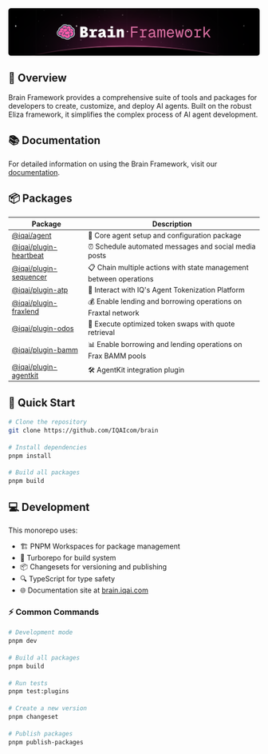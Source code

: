 <img src="./brain-framework-cover.png" />

## 🌟 Overview

Brain Framework provides a comprehensive suite of tools and packages for developers to create, customize, and deploy AI agents. Built on the robust Eliza framework, it simplifies the complex process of AI agent development.

## 📚 Documentation

For detailed information on using the Brain Framework, visit our [documentation](https://brain.iqai.com).

## 📦 Packages

| Package | Description |
|---------|------------|
| [@iqai/agent](./packages/agent) | 🤖 Core agent setup and configuration package |
| [@iqai/plugin-heartbeat](./packages/plugin-heartbeat) | ⏰ Schedule automated messages and social media posts |
| [@iqai/plugin-sequencer](./packages/plugin-sequencer) | 📋 Chain multiple actions with state management between operations |
| [@iqai/plugin-atp](./packages/plugin-atp) | 🔌 Interact with IQ's Agent Tokenization Platform |
| [@iqai/plugin-fraxlend](./packages/plugin-fraxlend) | 💰 Enable lending and borrowing operations on Fraxtal network |
| [@iqai/plugin-odos](./packages/plugin-odos) | 🔄 Execute optimized token swaps with quote retrieval |
| [@iqai/plugin-bamm](./packages/plugin-bamm) | 📊 Enable borrowing and lending operations on Frax BAMM pools |
| [@iqai/plugin-agentkit](./packages/plugin-agentkit) | 🛠️ AgentKit integration plugin |

## 🚀 Quick Start

```bash
# Clone the repository
git clone https://github.com/IQAIcom/brain

# Install dependencies
pnpm install

# Build all packages
pnpm build
```

## 💻 Development

This monorepo uses:

- 🏗️ PNPM Workspaces for package management
- 🔧 Turborepo for build system
- 📦 Changesets for versioning and publishing
- 🔍 TypeScript for type safety
- 🌐 Documentation site at [brain.iqai.com](https://brain.iqai.com)

### ⚡ Common Commands

```bash
# Development mode
pnpm dev

# Build all packages
pnpm build

# Run tests
pnpm test:plugins

# Create a new version
pnpm changeset

# Publish packages
pnpm publish-packages
```
